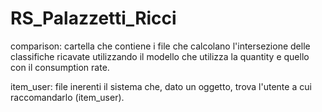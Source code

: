 # RS_Palazzetti_Ricci

comparison: cartella che contiene i file che calcolano l'intersezione delle classifiche ricavate utilizzando il modello che utilizza la quantity e quello con il consumption rate.

item_user: file inerenti il sistema che, dato un oggetto, trova l'utente a cui raccomandarlo (item_user).

